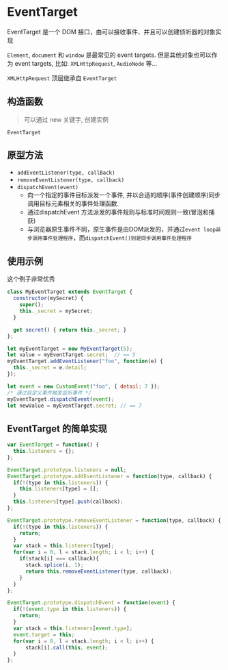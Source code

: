 
# EventTarget

EventTarget 是一个 DOM 接口，由可以接收事件、并且可以创建侦听器的对象实现


`Element`, `document` 和 `window` 是最常见的 event targets. 但是其他对象也可以作为 event targets, 比如: `XMLHttpRequest`, `AudioNode` 等...

`XMLHttpRequest` 顶层继承自 `EventTarget`


## 构造函数

> 可以通过 new 关键字, 创建实例

`EventTarget`


## 原型方法

+ `addEventListener(type, callBack)`
+ `removeEventListener(type, callback)`
+ `dispatchEvent(event)`
  + 向一个指定的事件目标派发一个事件, 并以合适的顺序(事件创建顺序)同步调用目标元素相关的事件处理函数.
  + 通过dispatchEvent 方法派发的事件规则与标准时间规则一致(冒泡和捕获) 
  + 与浏览器原生事件不同，原生事件是由DOM派发的，并通过`event loop异步调用事件处理程序`，而`dispatchEvent()则是同步调用事件处理程序`


## 使用示例

这个例子非常优秀

```js
class MyEventTarget extends EventTarget {
  constructor(mySecret) {
    super();
    this._secret = mySecret;
  }

  get secret() { return this._secret; }
};

let myEventTarget = new MyEventTarget(5);
let value = myEventTarget.secret;  // == 5
myEventTarget.addEventListener("foo", function(e) {
  this._secret = e.detail;
});

let event = new CustomEvent("foo", { detail: 7 });
/* 通过自定义事件触发监听事件 */
myEventTarget.dispatchEvent(event); 
let newValue = myEventTarget.secret; // == 7

```


## EventTarget 的简单实现

```js
var EventTarget = function() {
  this.listeners = {};
};

EventTarget.prototype.listeners = null;
EventTarget.prototype.addEventListener = function(type, callback) {
  if(!(type in this.listeners)) {
    this.listeners[type] = [];
  }
  this.listeners[type].push(callback);
};

EventTarget.prototype.removeEventListener = function(type, callback) {
  if(!(type in this.listeners)) {
    return;
  }
  var stack = this.listeners[type];
  for(var i = 0, l = stack.length; i < l; i++) {
    if(stack[i] === callback){
      stack.splice(i, 1);
      return this.removeEventListener(type, callback);
    }
  }
};

EventTarget.prototype.dispatchEvent = function(event) {
  if(!(event.type in this.listeners)) {
    return;
  }
  var stack = this.listeners[event.type];
  event.target = this;
  for(var i = 0, l = stack.length; i < l; i++) {
      stack[i].call(this, event);
  }
};
```

